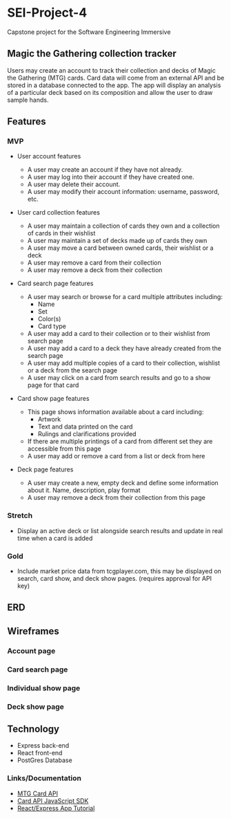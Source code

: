 # SEI-Project-4
Capstone project for the Software Engineering Immersive

## Magic the Gathering collection tracker
Users may create an account to track their collection and decks of Magic the Gathering (MTG) cards. Card data will come from an external API and be stored in a database connected to the app. The app will display an analysis of a particular deck based on its composition and allow the user to draw sample hands.

## Features
### MVP
- User account features
  - A user may create an account if they have not already.
  - A user may log into their account if they have created one.
  - A user may delete their account.
  - A user may modify their account information: username, password, etc.
  
- User card collection features
  - A user may maintain a collection of cards they own and a collection of cards in their wishlist
  - A user may maintain a set of decks made up of cards they own
  - A user may move a card between owned cards, their wishlist or a deck
  - A user may remove a card from their collection
  - A user may remove a deck from their collection
  
- Card search page features
  - A user may search or browse for a card multiple attributes including:
    - Name
    - Set
    - Color(s)
    - Card type
  - A user may add a card to their collection or to their wishlist from search page
  - A user may add a card to a deck they have already created from the search page
  - A user may add multiple copies of a card to their collection, wishlist or a deck from the search page
  - A user may click on a card from search results and go to a show page for that card
  
- Card show page features
  - This page shows information available about a card including:
    - Artwork
    - Text and data printed on the card
    - Rulings and clarifications provided
  - If there are multiple printings of a card from different set they are accessible from this page
  - A user may add or remove a card from a list or deck from here

- Deck page features
  - A user may create a new, empty deck and define some information about it. Name, description, play format
  - A user may remove a deck from their collection from this page

### Stretch
- Display an active deck or list alongside search results and update in real time when a card is added



### Gold
- Include market price data from tcgplayer.com, this may be displayed on search, card show, and deck show pages. (requires approval for API key)




## ERD

## Wireframes
### Account page

### Card search page

### Individual show page

### Deck show page



## Technology
- Express back-end
- React front-end
- PostGres Database


### Links/Documentation
- [MTG Card API](https://docs.magicthegathering.io/)
- [Card API JavaScript SDK](https://github.com/MagicTheGathering/mtg-sdk-javascript)
- [React/Express App Tutorial](https://www.freecodecamp.org/news/create-a-react-frontend-a-node-express-backend-and-connect-them-together-c5798926047c/)
